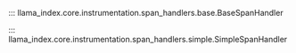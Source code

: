 ::: llama_index.core.instrumentation.span_handlers.base.BaseSpanHandler

::: llama_index.core.instrumentation.span_handlers.simple.SimpleSpanHandler
